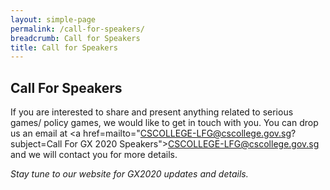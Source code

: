 ```yaml
---
layout: simple-page
permalink: /call-for-speakers/
breadcrumb: Call for Speakers
title: Call for Speakers
---
```



## Call For Speakers

If you are interested to share and present anything related to serious games/ policy games, we would like to get in touch with you. You can drop us an email at <a href=mailto="CSCOLLEGE-LFG@cscollege.gov.sg?subject=Call For GX 2020 Speakers">CSCOLLEGE-LFG@cscollege.gov.sg</a> and we will contact you for more details.

*Stay tune to our website for GX2020 updates and details.*
